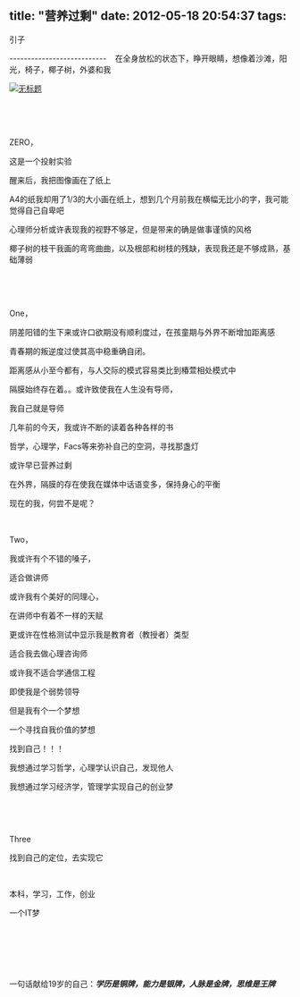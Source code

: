title: "营养过剩"
date: 2012-05-18 20:54:37
tags:
---

引子

---------------------------    在全身放松的状态下，睁开眼睛，想像着沙滩，阳光，椅子，椰子树，外婆和我

[![](http://bluetom-wordpress.stor.sinaapp.com/uploads/2012/05/无标题.png "无标题")](http://bluetom-wordpress.stor.sinaapp.com/uploads/2012/05/无标题.png)

&nbsp;

&nbsp;

ZERO，

这是一个投射实验

醒来后，我把图像画在了纸上

A4的纸我却用了1/3的大小画在纸上，想到几个月前我在横幅无比小的字，我可能觉得自己自卑吧

心理师分析或许表现我的视野不够足，但是带来的确是做事谨慎的风格

椰子树的枝干我画的弯弯曲曲，以及根部和树枝的残缺，表现我还是不够成熟，基础薄弱

&nbsp;

&nbsp;

One，

阴差阳错的生下来或许口欲期没有顺利度过，在孩童期与外界不断增加距离感

青春期的叛逆度过使其高中稳重确自闭。

距离感从小至今都有，与人交际的模式容易类比到椿萱相处模式中

隔膜始终存在着。。或许致使我在人生没有导师，

我自己就是导师

几年前的今天，我或许不断的读着各种各样的书

哲学，心理学，Facs等来弥补自己的空洞，寻找那盏灯

或许早已营养过剩

在外界，隔膜的存在使我在媒体中话语变多，保持身心的平衡

现在的我，何尝不是呢？

&nbsp;

Two，

我或许有个不错的嗓子，

适合做讲师

或许我有个美好的同理心，

在讲师中有着不一样的天赋

更或许在性格测试中显示我是教育者（教授者）类型

适合我去做心理咨询师

或许我不适合学通信工程

即使我是个弱势领导

但是我有个一个梦想

一个寻找自我价值的梦想

找到自己！！！

我想通过学习哲学，心理学认识自己，发现他人

我想通过学习经济学，管理学实现自己的创业梦

&nbsp;

&nbsp;

Three

找到自己的定位，去实现它

&nbsp;

本科，学习，工作，创业

一个IT梦

&nbsp;

&nbsp;

&nbsp;

一句话献给19岁的自己：**_学历是铜牌，能力是银牌，人脉是金牌，思维是王牌_**

&nbsp;